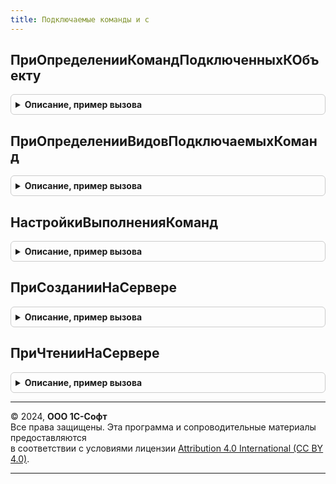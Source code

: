 ```yaml
---
title: Подключаемые команды и с
---
```



## ПриОпределенииКомандПодключенныхКОбъекту
<details style="margin: 1em 0; padding: 0.5em; border: 1px solid #ccc; border-radius: 6px;">

<summary style="font-weight: bold; cursor: pointer;">Описание, пример вызова</summary>

```bsl

// Интеграция с подсистемой "Подключаемые команды" БСП.
//
// Параметры:
//  НастройкиФормы - См. ПодключаемыеКомандыПереопределяемый.ПриОпределенииКомандПодключенныхКОбъекту.НастройкиФормы
//  Источники - См. ПодключаемыеКомандыПереопределяемый.ПриОпределенииКомандПодключенныхКОбъекту.Источники
//  ПодключенныеОтчетыИОбработки - См. ПодключаемыеКомандыПереопределяемый.ПриОпределенииКомандПодключенныхКОбъекту.ПодключенныеОтчетыИОбработки
//  Команды - См. ПодключаемыеКомандыПереопределяемый.ПриОпределенииКомандПодключенныхКОбъекту.Команды
Процедура ПриОпределенииКомандПодключенныхКОбъекту(НастройкиФормы, Источники, ПодключенныеОтчетыИОбработки, Команды) Экспорт
```

Пример вызова
```bsl
ПодключаемыеКомандыИС.ПриОпределенииКомандПодключенныхКОбъекту(НастройкиФормы, Источники, ПодключенныеОтчетыИОбработки, Команды) 
```
</details>

## ПриОпределенииВидовПодключаемыхКоманд
<details style="margin: 1em 0; padding: 0.5em; border: 1px solid #ccc; border-radius: 6px;">

<summary style="font-weight: bold; cursor: pointer;">Описание, пример вызова</summary>

```bsl

// Интеграция с подсистемой "Подключаемые команды" БСП.
//
// Параметры:
//  ВидыПодключаемыхКоманд См. ПодключаемыеКомандыПереопределяемый.ПриОпределенииВидовПодключаемыхКоманд.ВидыПодключаемыхКоманд
Процедура ПриОпределенииВидовПодключаемыхКоманд(ВидыПодключаемыхКоманд) Экспорт
```

Пример вызова
```bsl
ПодключаемыеКомандыИС.ПриОпределенииВидовПодключаемыхКоманд(ВидыПодключаемыхКоманд) 
```
</details>

## НастройкиВыполненияКоманд
<details style="margin: 1em 0; padding: 0.5em; border: 1px solid #ccc; border-radius: 6px;">

<summary style="font-weight: bold; cursor: pointer;">Описание, пример вызова</summary>

```bsl

// Настройки выполнения команд ввода/выбора основания.
//
// Возвращаемое значение:
//  Структура - Настройки выполнения команд:
// * ДоступноПерезаполнение  - Булево - предлагать перезаполнение документа после выбора основания
// * ПередСозданиемОснования - Строка - имя процедуры, которую надо выполнить перед вводом документа-основания
//    (имя обработчика оповещения в форме)
// * ОтборВыбораОснования    - Структура - отбор открываемой формы выбора
//
Функция НастройкиВыполненияКоманд() Экспорт
```

Пример вызова
```bsl
Результат = ПодключаемыеКомандыИС.НастройкиВыполненияКоманд() 
```
</details>

## ПриСозданииНаСервере
<details style="margin: 1em 0; padding: 0.5em; border: 1px solid #ccc; border-radius: 6px;">

<summary style="font-weight: bold; cursor: pointer;">Описание, пример вызова</summary>

```bsl

// Генерация команд ввода/выбора основания при создании формы на сервере.
//
// Параметры:
//  Форма - ФормаКлиентскогоПриложения -
//  Настройки - Неопределено - значения по-умолчанию,
//            - См. НастройкиВыполненияКоманд
Процедура ПриСозданииНаСервере(Форма, Знач Настройки = Неопределено) Экспорт
```

Пример вызова
```bsl
ПодключаемыеКомандыИС.ПриСозданииНаСервере(Форма, Настройки);
```
</details>

## ПриЧтенииНаСервере
<details style="margin: 1em 0; padding: 0.5em; border: 1px solid #ccc; border-radius: 6px;">

<summary style="font-weight: bold; cursor: pointer;">Описание, пример вызова</summary>

```bsl

// Настройка команд ввода/выбора основания при чтении объекта на сервере.
//
// Параметры:
//  Форма - ФормаКлиентскогоПриложения
Процедура ПриЧтенииНаСервере(Форма) Экспорт
```

Пример вызова
```bsl
ПодключаемыеКомандыИС.ПриЧтенииНаСервере(Форма) 
```
</details>

---

© 2024, **ООО 1С-Софт**  
Все права защищены. Эта программа и сопроводительные материалы предоставляются  
в соответствии с условиями лицензии [Attribution 4.0 International (CC BY 4.0)](https://creativecommons.org/licenses/by/4.0/legalcode).

---
